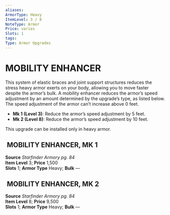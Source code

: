 ```yaml
---
aliases: 
ArmorType: Heavy
ItemLevel: 3 / 8
NoteType: Armor
Price: varies 
Slots: 1
tags: 
Type: Armor Upgrades
---
```

# MOBILITY ENHANCER
This system of elastic braces and joint support structures reduces the stress heavy armor exerts on your body, allowing you to move faster despite the armor’s bulk. A mobility enhancer reduces the armor’s speed adjustment by an amount determined by the upgrade’s type, as listed below. The speed adjustment of the armor can’t increase above 0 feet. 

-   **Mk 1 (Level 3)**: Reduce the armor’s speed adjustment by 5 feet. 
-   **Mk 2 (Level 8)**: Reduce the armor’s speed adjustment by 10 feet.

This upgrade can be installed only in heavy armor.  

##  MOBILITY ENHANCER, MK 1

**Source** _Starfinder Armory pg. 84_  
**Item Level** 3; **Price** 1,500  
**Slots** 1; **Armor Type** Heavy; **Bulk** —  

##  MOBILITY ENHANCER, MK 2

**Source** _Starfinder Armory pg. 84_  
**Item Level** 8; **Price** 9,500  
**Slots** 1; **Armor Type** Heavy; **Bulk** —